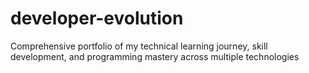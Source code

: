 # developer-evolution
Comprehensive portfolio of my technical learning journey, skill development, and programming mastery across multiple technologies
